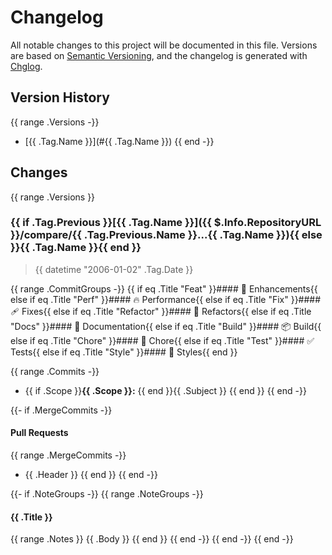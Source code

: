# Changelog

All notable changes to this project will be documented in this file.
Versions are based on [Semantic Versioning](http://semver.org/), and the changelog is generated with [Chglog](https://github.com/git-chglog/git-chglog).

## Version History

{{ range .Versions -}}
* [{{ .Tag.Name }}](#{{ .Tag.Name }})
{{ end -}}

## Changes

{{ range .Versions }}
<a name="{{ .Tag.Name }}"></a>
### {{ if .Tag.Previous }}[{{ .Tag.Name }}]({{ $.Info.RepositoryURL }}/compare/{{ .Tag.Previous.Name }}...{{ .Tag.Name }}){{ else }}{{ .Tag.Name }}{{ end }}

> {{ datetime "2006-01-02" .Tag.Date }}

{{ range .CommitGroups -}}
{{ if eq .Title "Feat" }}#### 🚀 Enhancements{{ else if eq .Title "Perf" }}#### 🔥 Performance{{ else if eq .Title "Fix" }}#### 🩹 Fixes{{ else if eq .Title "Refactor" }}#### 💅 Refactors{{ else if eq .Title "Docs" }}#### 📖 Documentation{{ else if eq .Title "Build" }}#### 📦 Build{{ else if eq .Title "Chore" }}#### 🏡 Chore{{ else if eq .Title "Test" }}#### ✅ Tests{{ else if eq .Title "Style" }}#### 🎨 Styles{{ end }}

{{ range .Commits -}}
* {{ if .Scope }}**{{ .Scope }}:** {{ end }}{{ .Subject }}
{{ end }}
{{ end -}}

{{- if .MergeCommits -}}
#### Pull Requests

{{ range .MergeCommits -}}
* {{ .Header }}
{{ end }}
{{ end -}}

{{- if .NoteGroups -}}
{{ range .NoteGroups -}}
#### {{ .Title }}

{{ range .Notes }}
{{ .Body }}
{{ end }}
{{ end -}}
{{ end -}}
{{ end -}}